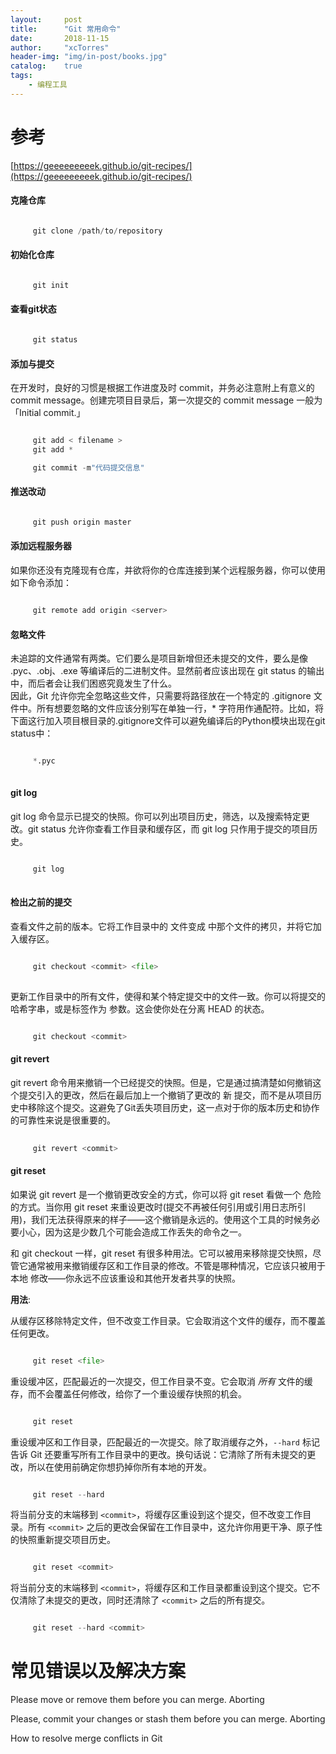 ```yaml
---
layout:     post
title:      "Git 常用命令"
date:       2018-11-15
author:     "xcTorres"
header-img: "img/in-post/books.jpg"
catalog:    true
tags:
    - 编程工具
---
```


# 参考  
[https://geeeeeeeeek.github.io/git-recipes/](https://geeeeeeeeek.github.io/git-recipes/)


#### 克隆仓库
```python

     git clone /path/to/repository

```
#### 初始化仓库
```python

     git init

```
#### 查看git状态
```python

     git status

```
#### 添加与提交  
在开发时，良好的习惯是根据工作进度及时 commit，并务必注意附上有意义的 commit message。创建完项目目录后，第一次提交的 commit message 一般为「Initial commit.」
```python

     git add < filename >
     git add *

     git commit -m"代码提交信息"

```

#### 推送改动
```python

     git push origin master

```
#### 添加远程服务器  
如果你还没有克隆现有仓库，并欲将你的仓库连接到某个远程服务器，你可以使用如下命令添加：
```python

     git remote add origin <server>

```

#### 忽略文件  
未追踪的文件通常有两类。它们要么是项目新增但还未提交的文件，要么是像 .pyc、.obj、.exe 等编译后的二进制文件。显然前者应该出现在 git status 的输出中，而后者会让我们困惑究竟发生了什么。  
因此，Git 允许你完全忽略这些文件，只需要将路径放在一个特定的 .gitignore 文件中。所有想要忽略的文件应该分别写在单独一行，* 字符用作通配符。比如，将下面这行加入项目根目录的.gitignore文件可以避免编译后的Python模块出现在git status中：
```python

     *.pyc
     
```
#### git log  
git log 命令显示已提交的快照。你可以列出项目历史，筛选，以及搜索特定更改。git status 允许你查看工作目录和缓存区，而 git log 只作用于提交的项目历史。
```python

     git log
     
```

#### 检出之前的提交  
查看文件之前的版本。它将工作目录中的 <file> 文件变成 <commit> 中那个文件的拷贝，并将它加入缓存区。
```python

     git checkout <commit> <file>
     
```
更新工作目录中的所有文件，使得和某个特定提交中的文件一致。你可以将提交的哈希字串，或是标签作为 <commit> 参数。这会使你处在分离 HEAD 的状态。
```python

     git checkout <commit>

```
#### git revert
git revert 命令用来撤销一个已经提交的快照。但是，它是通过搞清楚如何撤销这个提交引入的更改，然后在最后加上一个撤销了更改的 新 提交，而不是从项目历史中移除这个提交。这避免了Git丢失项目历史，这一点对于你的版本历史和协作的可靠性来说是很重要的。
```python
     
     git revert <commit>

```

#### git reset
如果说 git revert 是一个撤销更改安全的方式，你可以将 git reset 看做一个 危险 的方式。当你用 git reset 来重设更改时(提交不再被任何引用或引用日志所引用)，我们无法获得原来的样子——这个撤销是永远的。使用这个工具的时候务必要小心，因为这是少数几个可能会造成工作丢失的命令之一。

和 git checkout 一样，git reset 有很多种用法。它可以被用来移除提交快照，尽管它通常被用来撤销缓存区和工作目录的修改。不管是哪种情况，它应该只被用于 本地 修改——你永远不应该重设和其他开发者共享的快照。

__用法__:

从缓存区移除特定文件，但不改变工作目录。它会取消这个文件的缓存，而不覆盖任何更改。
```python

     git reset <file>

```

重设缓冲区，匹配最近的一次提交，但工作目录不变。它会取消 *所有* 文件的缓存，而不会覆盖任何修改，给你了一个重设缓存快照的机会。
```python

     git reset

```

重设缓冲区和工作目录，匹配最近的一次提交。除了取消缓存之外，`--hard` 标记告诉 Git 还要重写所有工作目录中的更改。换句话说：它清除了所有未提交的更改，所以在使用前确定你想扔掉你所有本地的开发。
```python

     git reset --hard

```

将当前分支的末端移到 `<commit>`，将缓存区重设到这个提交，但不改变工作目录。所有 `<commit>` 之后的更改会保留在工作目录中，这允许你用更干净、原子性的快照重新提交项目历史。
```python

     git reset <commit>

```

将当前分支的末端移到 `<commit>`，将缓存区和工作目录都重设到这个提交。它不仅清除了未提交的更改，同时还清除了 `<commit>` 之后的所有提交。
```python

     git reset --hard <commit>

```

# 常见错误以及解决方案

Please move or remove them before you can merge.  Aborting


Please, commit your changes or stash them before you can merge. Aborting


How to resolve merge conflicts in Git



